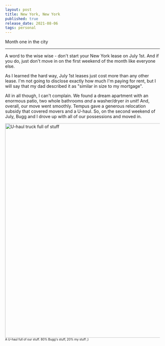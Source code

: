 ```yaml
---
layout: post
title: New York, New York
published: true
release_date: 2021-08-06
tags: personal 
---
```


Month one in the city 
<!--excerpt-->

---

A word to the wise wise - don't start your New York lease on July 1st. And if you do, just don't move in on the first weekend of the month like everyone else. 

As I learned the hard way, July 1st leases just cost more than any other lease. I'm not going to disclose exactly how much I'm paying for rent, but I will say that my dad described it as "similar in size to my mortgage". 

All in all though, I can't complain. We found a dream apartment with an enormous patio, two whole bathrooms *and* a washer/dryer *in unit*! And, overall, our move went smoothly. Tempus gave a generous relocation subsidy that covered movers and a U-haul. So, on the second weekend of July, Bugg and I drove up with all of our possessions and moved in. 

<img src="{{site.baseurl}}/assets/posts/2021-08-06-ny-ny/Uhaul.jpg" alt="U-haul truck full of stuff" width="700px">
<sub><sup>A U-haul full of our stuff. 80% Bugg's stuff, 20% my stuff ;)<sub><sup>

